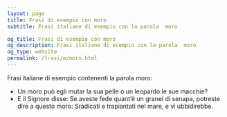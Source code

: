 ```yaml
---
layout: page
title: Frasi di esempio con moro 
subtitle: Frasi italiane di esempio con la parola  moro

og_title: Frasi di esempio con moro 
og_description: Frasi italiane di esempio con la parola  moro
og_type: website
permalink: /frasi/m/moro.html
---
```


Frasi italiane di esempio contenenti la parola moro:


- Un moro può egli mutar la sua pelle o un leopardo le sue macchie?
- E il Signore disse: Se aveste fede quant’è un granel di senapa, potreste dire a questo moro: Sràdicati e trapiantati nel mare, e vi ubbidirebbe.

